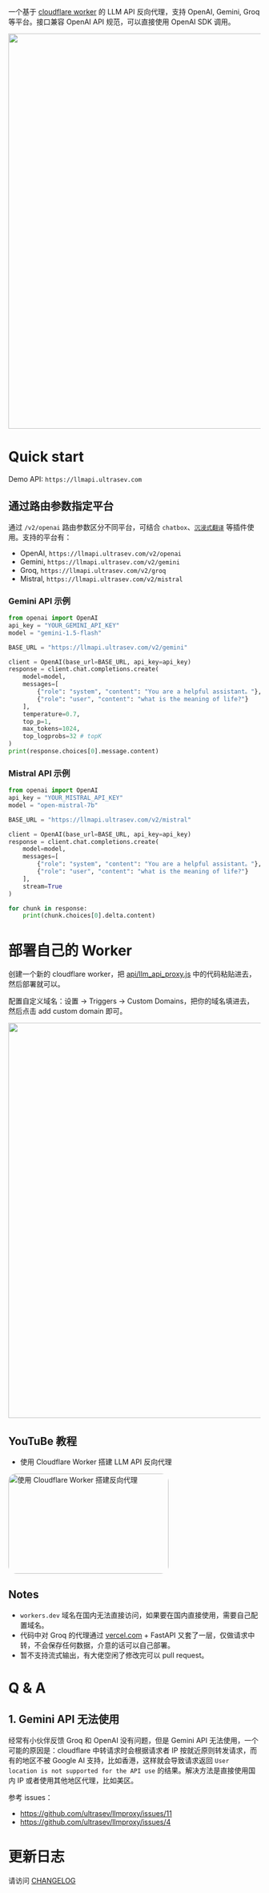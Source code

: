 一个基于 [cloudflare worker](https://workers.cloudflare.com/) 的 LLM API 反向代理，支持 OpenAI, Gemini, Groq 等平台。接口兼容 OpenAI API 规范，可以直接使用 OpenAI SDK 调用。

<img src="https://s3.bmp.ovh/imgs/2024/04/29/055ddd90de65037e.png" width="789">

# Quick start

Demo API: `https://llmapi.ultrasev.com`

## 通过路由参数指定平台

通过 `/v2/openai` 路由参数区分不同平台，可结合 `chatbox`、[`沉浸式翻译`](https://immersivetranslate.com/en/) 等插件使用。支持的平台有：

- OpenAI, `https://llmapi.ultrasev.com/v2/openai`
- Gemini, `https://llmapi.ultrasev.com/v2/gemini`
- Groq, `https://llmapi.ultrasev.com/v2/groq`
- Mistral, `https://llmapi.ultrasev.com/v2/mistral`

### Gemini API 示例

```python
from openai import OpenAI
api_key = "YOUR_GEMINI_API_KEY"
model = "gemini-1.5-flash"

BASE_URL = "https://llmapi.ultrasev.com/v2/gemini"

client = OpenAI(base_url=BASE_URL, api_key=api_key)
response = client.chat.completions.create(
    model=model,
    messages=[
        {"role": "system", "content": "You are a helpful assistant。"},
        {"role": "user", "content": "what is the meaning of life?"}
    ],
    temperature=0.7,
    top_p=1,
    max_tokens=1024,
    top_logprobs=32 # topK
)
print(response.choices[0].message.content)
```

### Mistral API 示例

```python
from openai import OpenAI
api_key = "YOUR_MISTRAL_API_KEY"
model = "open-mistral-7b"

BASE_URL = "https://llmapi.ultrasev.com/v2/mistral"

client = OpenAI(base_url=BASE_URL, api_key=api_key)
response = client.chat.completions.create(
    model=model,
    messages=[
        {"role": "system", "content": "You are a helpful assistant。"},
        {"role": "user", "content": "what is the meaning of life?"}
    ],
    stream=True
)

for chunk in response:
    print(chunk.choices[0].delta.content)

```

# 部署自己的 Worker

创建一个新的 cloudflare worker，把 [api/llm_api_proxy.js](./api/llm_api_proxy.js) 中的代码粘贴进去，然后部署就可以。

配置自定义域名：设置 -> Triggers -> Custom Domains，把你的域名填进去，然后点击 add custom domain 即可。

<img src="https://s3.bmp.ovh/imgs/2024/04/29/e64e6a2787183c26.png" width="789">

## YouTuBe 教程

- 使用 Cloudflare Worker 搭建 LLM API 反向代理

<a href="https://www.youtube.com/watch?v=rfn3lBC11Dk">
    <img src="https://img.youtube.com/vi/rfn3lBC11Dk/0.jpg" alt="使用 Cloudflare Worker 搭建反向代理" width="320" height=200 style="border-radius: 15px;">
</a>

## Notes

- `workers.dev` 域名在国内无法直接访问，如果要在国内直接使用，需要自己配置域名。
- 代码中对 Groq 的代理通过 [vercel.com](https://www.vercel.com) + FastAPI 又套了一层，仅做请求中转，不会保存任何数据，介意的话可以自己部署。
- 暂不支持流式输出，有大佬空闲了修改完可以 pull request。

# Q & A

## 1. Gemini API 无法使用

经常有小伙伴反馈 Groq 和 OpenAI 没有问题，但是 Gemini API 无法使用，一个可能的原因是：cloudflare 中转请求时会根据请求者 IP 按就近原则转发请求，而有的地区不被 Google AI 支持，比如香港，这样就会导致请求返回 `User location is not supported for the API use` 的结果。解决方法是直接使用国内 IP 或者使用其他地区代理，比如美区。

参考 issues：

- https://github.com/ultrasev/llmproxy/issues/11
- https://github.com/ultrasev/llmproxy/issues/4

# 更新日志

请访问 [CHANGELOG](CHANGELOG.md)
